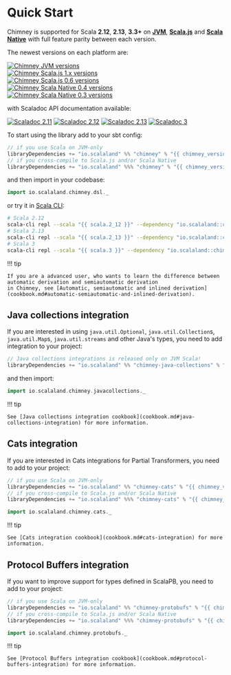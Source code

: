 # Quick Start

Chimney is supported for Scala **2.12**, **2.13**, **3.3+** on [**JVM**](https://www.scala-lang.org/),
[**Scala.js**](https://www.scala-js.org/) and [**Scala Native**](https://scala-native.org/) with full feature parity
between each version.

The newest versions on each platform are:

[![Chimney JVM versions](https://index.scala-lang.org/scalalandio/chimney/chimney/latest-by-scala-version.svg?platform=jvm)](https://search.maven.org/artifact/io.scalaland/chimney_2.13) <br>
[![Chimney Scala.js 1.x versions](https://index.scala-lang.org/scalalandio/chimney/chimney/latest-by-scala-version.svg?platform=sjs1)](https://search.maven.org/artifact/io.scalaland/chimney_sjs1_2.13) <br>
[![Chimney Scala.js 0.6 versions](https://index.scala-lang.org/scalalandio/chimney/chimney/latest-by-scala-version.svg?platform=sjs0.6)](https://search.maven.org/artifact/io.scalaland/chimney_sjs0.6_2.13) <br>
[![Chimney Scala Native 0.4 versions](https://index.scala-lang.org/scalalandio/chimney/chimney/latest-by-scala-version.svg?platform=native0.4)](https://search.maven.org/artifact/io.scalaland/chimney_native0.4_2.13) <br>
[![Chimney Scala Native 0.3 versions](https://index.scala-lang.org/scalalandio/chimney/chimney/latest-by-scala-version.svg?platform=native0.3)](https://search.maven.org/artifact/io.scalaland/chimney_native0.3_2.11) <br>

with Scaladoc API documentation available:

[![Scaladoc 2.11](https://javadoc.io/badge2/io.scalaland/chimney_2.11/scaladoc%202.11.svg)](https://javadoc.io/doc/io.scalaland/chimney_2.11)
[![Scaladoc 2.12](https://javadoc.io/badge2/io.scalaland/chimney_2.12/scaladoc%202.12.svg)](https://javadoc.io/doc/io.scalaland/chimney_2.12)
[![Scaladoc 2.13](https://javadoc.io/badge2/io.scalaland/chimney_2.13/scaladoc%202.13.svg)](https://javadoc.io/doc/io.scalaland/chimney_2.13)
[![Scaladoc 3](https://javadoc.io/badge2/io.scalaland/chimney_3/scaladoc%203.svg)](https://javadoc.io/doc/io.scalaland/chimney_3)

To start using the library add to your sbt config:

```scala
// if you use Scala on JVM-only
libraryDependencies += "io.scalaland" %% "chimney" % "{{ chimney_version() }}"
// if you cross-compile to Scala.js and/or Scala Native
libraryDependencies += "io.scalaland" %%% "chimney" % "{{ chimney_version() }}"
```

and then import in your codebase:

```scala
import io.scalaland.chimney.dsl._
```

or try it in [Scala CLI](https://scala-cli.virtuslab.org/):

```bash
# Scala 2.12
scala-cli repl --scala "{{ scala.2_12 }}" --dependency "io.scalaland::chimney::{{ chimney_version() }}"
# Scala 2.13
scala-cli repl --scala "{{ scala.2_13 }}" --dependency "io.scalaland::chimney::{{ chimney_version() }}"
# Scala 3
scala-cli repl --scala "{{ scala.3 }}" --dependency "io.scalaland::chimney::{{ chimney_version() }}"
```

!!! tip

    If you are a advanced user, who wants to learn the difference between automatic derivation and semiautomatic derivation
    in Chimney, see [Automatic, semiautomatic and inlined derivation](cookbook.md#automatic-semiautomatic-and-inlined-derivation).

## Java collections integration

If you are interested in using `java.util.Optional`, `java.util.Collection`s, `java.util.Map`s, `java.util.streams` and
other Java's types, you need to add integration to your project:

```scala
// Java collections integrations is released only on JVM Scala!
libraryDependencies += "io.scalaland" %% "chimney-java-collections" % "{{ chimney_version() }}"
```

and then import:

```scala
import io.scalaland.chimney.javacollections._
```

!!! tip

    See [Java collections integration cookbook](cookbook.md#java-collections-integration) for more information.

## Cats integration

If you are interested in Cats integrations for Partial Transformers, you need to add to your project:

```scala
// if you use Scala on JVM-only
libraryDependencies += "io.scalaland" %% "chimney-cats" % "{{ chimney_version() }}"
// if you cross-compile to Scala.js and/or Scala Native
libraryDependencies += "io.scalaland" %%% "chimney-cats" % "{{ chimney_version() }}"
```

```scala
import io.scalaland.chimney.cats._
```

!!! tip

    See [Cats integration cookbook](cookbook.md#cats-integration) for more information.

## Protocol Buffers integration

If you want to improve support for types defined in ScalaPB, you need to add to your project:

```scala
// if you use Scala on JVM-only
libraryDependencies += "io.scalaland" %% "chimney-protobufs" % "{{ chimney_version() }}"
// if you cross-compile to Scala.js and/or Scala Native
libraryDependencies += "io.scalaland" %%% "chimney-protobufs" % "{{ chimney_version() }}"
```

```scala
import io.scalaland.chimney.protobufs._
```

!!! tip

    See [Protocol Buffers integration cookbook](cookbook.md#protocol-buffers-integration) for more information.
